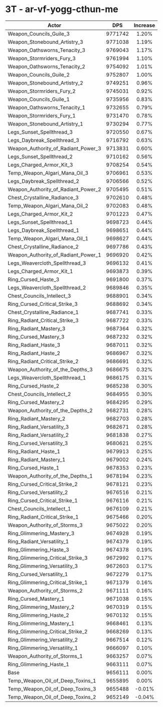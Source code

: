 # 3T - ar-vf-yogg-cthun-me
| Actor | DPS | Increase |
|---|:---:|:---:|
|Weapon_Councils_Guile_3|9771742|1.20%|
|Weapon_Stonebound_Artistry_3|9771038|1.19%|
|Weapon_Oathsworns_Tenacity_3|9769043|1.17%|
|Weapon_Stormriders_Fury_3|9761994|1.10%|
|Weapon_Oathsworns_Tenacity_2|9754092|1.01%|
|Weapon_Councils_Guile_2|9752807|1.00%|
|Weapon_Stonebound_Artistry_2|9749251|0.96%|
|Weapon_Stormriders_Fury_2|9745031|0.92%|
|Weapon_Councils_Guile_1|9735956|0.83%|
|Weapon_Oathsworns_Tenacity_1|9732655|0.79%|
|Weapon_Stormriders_Fury_1|9731470|0.78%|
|Weapon_Stonebound_Artistry_1|9730294|0.77%|
|Legs_Sunset_Spellthread_3|9720550|0.67%|
|Legs_Daybreak_Spellthread_3|9716792|0.63%|
|Weapon_Authority_of_Radiant_Power_3|9713831|0.60%|
|Legs_Sunset_Spellthread_2|9710162|0.56%|
|Legs_Charged_Armor_Kit_3|9708254|0.54%|
|Temp_Weapon_Algari_Mana_Oil_3|9706961|0.53%|
|Legs_Daybreak_Spellthread_2|9706566|0.52%|
|Weapon_Authority_of_Radiant_Power_2|9705495|0.51%|
|Chest_Crystalline_Radiance_3|9702610|0.48%|
|Temp_Weapon_Algari_Mana_Oil_2|9702083|0.48%|
|Legs_Charged_Armor_Kit_2|9701223|0.47%|
|Legs_Sunset_Spellthread_1|9698723|0.44%|
|Legs_Daybreak_Spellthread_1|9698651|0.44%|
|Temp_Weapon_Algari_Mana_Oil_1|9698627|0.44%|
|Chest_Crystalline_Radiance_2|9697786|0.43%|
|Weapon_Authority_of_Radiant_Power_1|9696920|0.42%|
|Legs_Weavercloth_Spellthread_3|9696132|0.41%|
|Legs_Charged_Armor_Kit_1|9693873|0.39%|
|Ring_Cursed_Haste_3|9691800|0.37%|
|Legs_Weavercloth_Spellthread_2|9689846|0.35%|
|Chest_Councils_Intellect_3|9688901|0.34%|
|Ring_Cursed_Critical_Strike_3|9688692|0.34%|
|Chest_Crystalline_Radiance_1|9687741|0.33%|
|Ring_Radiant_Critical_Strike_3|9687722|0.33%|
|Ring_Radiant_Mastery_3|9687364|0.32%|
|Ring_Cursed_Mastery_3|9687232|0.32%|
|Ring_Radiant_Haste_3|9687011|0.32%|
|Ring_Radiant_Haste_2|9686967|0.32%|
|Ring_Radiant_Critical_Strike_2|9686691|0.32%|
|Weapon_Authority_of_the_Depths_3|9686675|0.32%|
|Legs_Weavercloth_Spellthread_1|9686175|0.31%|
|Ring_Cursed_Haste_2|9685238|0.30%|
|Chest_Councils_Intellect_2|9684955|0.30%|
|Ring_Cursed_Mastery_2|9684295|0.29%|
|Weapon_Authority_of_the_Depths_2|9682731|0.28%|
|Ring_Radiant_Mastery_2|9682703|0.28%|
|Ring_Radiant_Versatility_3|9682671|0.28%|
|Ring_Radiant_Versatility_2|9681838|0.27%|
|Ring_Cursed_Versatility_3|9680621|0.25%|
|Ring_Radiant_Haste_1|9679913|0.25%|
|Ring_Radiant_Mastery_1|9679002|0.24%|
|Ring_Cursed_Haste_1|9678353|0.23%|
|Weapon_Authority_of_the_Depths_1|9678194|0.23%|
|Ring_Cursed_Critical_Strike_2|9678121|0.23%|
|Ring_Cursed_Versatility_2|9676516|0.21%|
|Ring_Cursed_Critical_Strike_1|9676116|0.21%|
|Chest_Councils_Intellect_1|9676109|0.21%|
|Ring_Radiant_Critical_Strike_1|9675466|0.20%|
|Weapon_Authority_of_Storms_3|9675022|0.20%|
|Ring_Glimmering_Mastery_3|9674928|0.19%|
|Ring_Radiant_Versatility_1|9674379|0.19%|
|Ring_Glimmering_Haste_3|9674378|0.19%|
|Ring_Glimmering_Critical_Strike_3|9672992|0.17%|
|Ring_Glimmering_Versatility_3|9672603|0.17%|
|Ring_Cursed_Versatility_1|9672279|0.17%|
|Ring_Glimmering_Critical_Strike_1|9671379|0.16%|
|Weapon_Authority_of_Storms_2|9671111|0.16%|
|Ring_Cursed_Mastery_1|9671038|0.15%|
|Ring_Glimmering_Mastery_2|9670319|0.15%|
|Ring_Glimmering_Haste_2|9670132|0.15%|
|Ring_Glimmering_Mastery_1|9668461|0.13%|
|Ring_Glimmering_Critical_Strike_2|9668269|0.13%|
|Ring_Glimmering_Versatility_2|9667514|0.12%|
|Ring_Glimmering_Versatility_1|9666097|0.10%|
|Weapon_Authority_of_Storms_1|9663257|0.07%|
|Ring_Glimmering_Haste_1|9663111|0.07%|
|Base|9656111|0.00%|
|Temp_Weapon_Oil_of_Deep_Toxins_1|9655895|0.00%|
|Temp_Weapon_Oil_of_Deep_Toxins_3|9655488|-0.01%|
|Temp_Weapon_Oil_of_Deep_Toxins_2|9652149|-0.04%|
